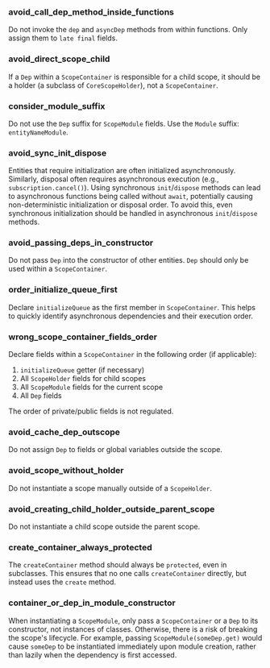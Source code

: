 ### avoid_call_dep_method_inside_functions

Do not invoke the `dep` and `asyncDep` methods from within functions. Only assign them
to `late final` fields.

### avoid_direct_scope_child

If a `Dep` within a `ScopeContainer` is responsible for a child scope, it should be a holder (a
subclass of `CoreScopeHolder`), not a `ScopeContainer`.

### consider_module_suffix

Do not use the `Dep` suffix for `ScopeModule` fields. Use the `Module` suffix: `entityNameModule`.

### avoid_sync_init_dispose

Entities that require initialization are often initialized asynchronously. Similarly, disposal often
requires asynchronous execution (e.g., `subscription.cancel()`). Using synchronous `init`/`dispose`
methods can lead to asynchronous functions being called without `await`, potentially causing
non-deterministic initialization or disposal order. To avoid this, even synchronous initialization
should be handled in asynchronous `init`/`dispose` methods.

### avoid_passing_deps_in_constructor

Do not pass `Dep` into the constructor of other entities. `Dep` should only be used within
a `ScopeContainer`.

### order_initialize_queue_first

Declare `initializeQueue` as the first member in `ScopeContainer`. This helps to quickly identify
asynchronous dependencies and their execution order.

### wrong_scope_container_fields_order

Declare fields within a `ScopeContainer` in the following order (if applicable):

1. `initializeQueue` getter (if necessary)
2. All `ScopeHolder` fields for child scopes
3. All `ScopeModule` fields for the current scope
4. All `Dep` fields

The order of private/public fields is not regulated.

### avoid_cache_dep_outscope

Do not assign `Dep` to fields or global variables outside the scope.

### avoid_scope_without_holder

Do not instantiate a scope manually outside of a `ScopeHolder`.

### avoid_creating_child_holder_outside_parent_scope

Do not instantiate a child scope outside the parent scope.

### create_container_always_protected

The `createContainer` method should always be `protected`, even in subclasses. This ensures that no
one calls `createContainer` directly, but instead uses the `create` method.

### container_or_dep_in_module_constructor

When instantiating a `ScopeModule`, only pass a `ScopeContainer` or a `Dep` to its constructor, not
instances of classes. Otherwise, there is a risk of breaking the scope's lifecycle. For example,
passing `ScopeModule(someDep.get)` would cause `someDep` to be instantiated immediately upon module
creation, rather than lazily when the dependency is first accessed.
